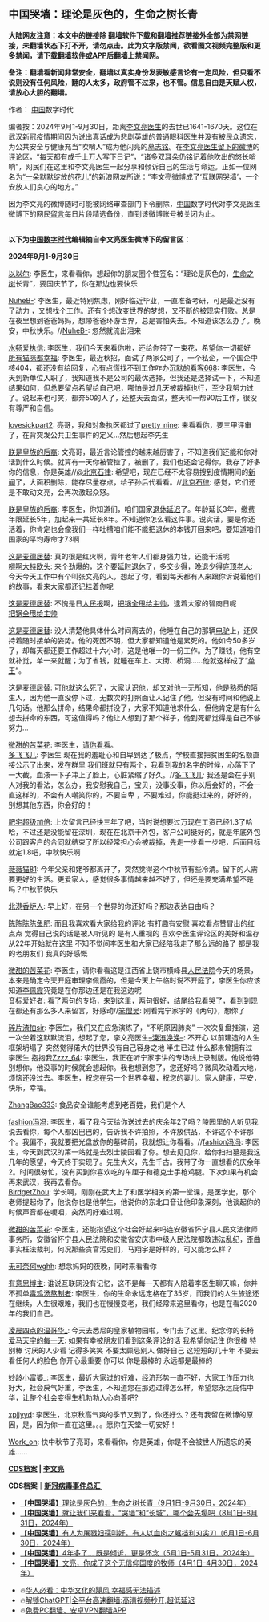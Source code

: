  <!-- 面包屑导航 --> <h2>中国哭墙：理论是灰色的，生命之树长青</h2> <p class="notice"><b>大陆网友注意：本文中的链接除 <a href="https://github.com/bannedbook/fanqiang" >翻墙</a>软件下载和<a href="https://github.com/killgcd/justmysocks/blob/master/README.md">翻墙推荐</a>链接外全部为禁网链接，未翻墙状态下打不开，请勿点击。此为文字版禁闻，欲看图文视频完整版和更多禁闻，请下载<a href="https://github.com/bannedbook/fanqiang">翻墙软件或APP</a>后翻墙上禁闻网。</p><p>备注：翻墙看新闻非常安全，翻墙以真实身份发表敏感言论有一定风险，但只看不说则没有任何风险，翻的人太多，政府管不过来，也不管。信息自由是天赋人权，请放心大胆的翻墙。</b></p>  <div class="entry"> <p>作者： <span class='wp_keywordlink_affiliate'><a href="https://www.bannedbook.org/" title="中国" target="_blank">中国</a></span>数字时代&nbsp;&nbsp;</p> <p>编者按：2024年9月1-9月30日，距离<a href="https://www.bannedbook.org/bnews/tag/%e6%9d%8e%e6%96%87%e4%ba%ae/" class="st_tag internal_tag" rel="tag" title="标签 李文亮 下的日志">李文亮</a><a href="https://www.bannedbook.org/bnews/tag/%e5%8c%bb%e7%94%9f/" class="st_tag internal_tag" rel="tag" title="标签 医生 下的日志">医生</a>的去世已1641-1670天。这位在武汉新冠疫情期间因为说出真话成为悲剧英雄的普通眼科医生并没有被民众遗忘，为公共安全与健康充当“吹哨人”成为他闪亮的<a href="https://chinadigitaltimes.net/chinese/2020/02/【cdtv】纪念李文亮医生/">墓志铭</a>。在<a href="https://www.weibo.com/u/1139098205?is_hot=1">李文亮医生留下的微博</a>的<span class='wp_keywordlink_affiliate'><a href="https://www.bannedbook.org/bnews/comments/" title="新闻评论" target="_blank">评论</a></span>区，“每天都有成千上万人写下日记”，“诸多双耳朵仍铭记着他吹出的悠长哨响”，网民们在这里和李文亮医生一起分享和倾诉自己的生活与命运。正如一位网名为<a href="https://www.weibo.com/7166676416/Iy8CZageM?from=page_1005057166676416_profile&amp;wvr=6&amp;mod=weibotime&amp;type=comment">“一朵默默绽放的花儿”</a>的新浪网友所说：“李文亮<a href="https://www.bannedbook.org/bnews/tag/%e5%be%ae%e5%8d%9a/" class="st_tag internal_tag" rel="tag" title="标签 微博 下的日志">微博</a>成了‘互联网<a href="https://www.bannedbook.org/bnews/tag/%E5%93%AD%E5%A2%99/" class="st_tag internal_tag" rel="tag" title="标签 哭墙 下的日志">哭墙</a>’，一个安放人们良心的地方。”</p> <p>因为李文亮的微博随时可能被网络审查部门下令删除，<a href="https://www.bannedbook.org/bnews/tag/%E4%B8%AD%E5%9B%BD/" class="st_tag internal_tag" rel="tag" title="标签 中国 下的日志">中国</a>数字时代对李文亮医生微博下的网民<span class='wp_keywordlink'><a href="https://www.bannedbook.org/bnews/tougao/" title="留言" target="_blank">留言</a></span>每日片段精选备份，直到该微博账号被关闭为止。</p> <p><br /><strong>以下为<a href="https://www.bannedbook.org/bnews/tag/%e4%b8%ad%e5%9b%bd%e6%95%b0%e5%ad%97%e6%97%b6%e4%bb%a3/" class="st_tag internal_tag" rel="tag" title="标签 中国数字时代 下的日志">中国数字时代</a>编辑摘自李文亮医生微博下的留言区：</strong></p> <p><strong>2024年9月1-9月30日</strong></p> <p><a href="https://weibo.com/u/5855652195">以以尔</a>: 李医生，来看看你，想起你的朋友圈个性签名：“理论是灰色的，<a href="https://www.bannedbook.org/bnews/tag/%E7%94%9F%E5%91%BD%E4%B9%8B%E6%A0%91/" class="st_tag internal_tag" rel="tag" title="标签 生命之树 下的日志">生命之树</a>长青”，要国庆节了，你在那边也要快乐</p> <p><a href="https://weibo.com/u/5869952370">NuheB-</a>: 李医生，最近特别焦虑，刚好临近毕业，一直准备考研，可是最近没有了动力 ，又想找个工作。还有个想改变世界的梦想，又不断的被现实打败。总是在夜里想到爸爸妈妈，想带爸爸环游世界，总是害怕失去。不知道该怎么办了。晚安，中秋快乐。//<a href="https://weibo.com/u/5869952370">NuheB-</a>: 忽然就流出泪来</p> <p><a href="https://weibo.com/u/1583499892">水畅爱执信</a>: 李医生，我们今天来看你啦，还给你带了一束花，希望你一切都好<br /><a href="https://weibo.com/u/6481922854">所有猫咪都幸福</a>: 李医生，最近秋招，面试了两家公司了，一个私企，一个国企中核404，都还没有给回复，心有点慌找不到工作咋办<a href="https://weibo.com/u/7237593513">沉默的看客668</a>: 李医生，今天到新单位入职了，我知道我不是公司的最优选择，但我还是选择试一下，不知道结果如何，但总要留点希望给自己吧，哪怕是过几天被裁掉也行，至少我努力过了。说起来也可笑，都奔50的人了，还整天去面试，整天和一帮90后工作，很没有尊严和自信。</p>  <p><a href="https://weibo.com/u/5863741674">lovesickpart2</a>: 亮哥，我和对象执医都过了<a href="https://weibo.com/u/2446318077">pretty_nine</a>: 来看看你，要三甲评审了，在背突发公共卫生事件的定义…然后想起李先生</p> <p><a href="https://weibo.com/u/7674082425">朕是皇族的后裔</a>: 文亮哥，最近言论管控的越来越厉害了，不知道我们还能和你对话到什么时候。就算有一天你被管控了，被删了，我们也还会记得你，我存了好多你的信息，你是英雄//<a href="https://weibo.com/n/北京石律">@北京石律</a>: 希望吧，现在已经不太容易搜到疫情期间的<span class='wp_keywordlink_affiliate'><a href="https://www.bannedbook.org/" title="新闻">新闻</a></span>了，大面积删除，能存尽量存点，给子孙后代看看。//<a href="https://weibo.com/u/1306532024">北京石律</a>: 感觉，它们还是不敢动文亮，会再次激起众怒。</p> <p><a href="https://weibo.com/u/7674082425">朕是皇族的后裔</a>: 李医生，你知道们，咱们国家<a href="https://chinadigitaltimes.net/space/延迟退休" title="退休延迟">退休延迟</a>了。年龄延长3年，缴费年限延长5年，加起来一共延长8年。不知道你怎么看这件事。说实话，要是你还活着，你肯定也会像我们一样吐槽咱们能不能把退休的本钱开回来吧，要知道咱们国家的平均寿命才73啊</p> <p><a href="https://weibo.com/u/6746323230">这是麦德居替</a>: 真的很是红火啊，青年老年人们都身强力壮，还能干活呢<br /><a href="https://weibo.com/u/7546203658">嘚啊大特欧头</a>: 来个劲爆的，这个要<a href="https://chinadigitaltimes.net/space/延迟退休" title="延时退休">延时退休</a>了，多交少得，晚退少得<a href="https://weibo.com/u/5492811302">庐顶老人</a>: 今天今天工作中有个叫张文亮的人，想起了你，看到每天都有人来跟你诉说着他们的故事，看来大家都还记挂着你呢</p> <p><a href="https://weibo.com/u/6746323230">这是麦德居替</a>: 不愧是日<span class='wp_keywordlink_affiliate'><a href="https://renminbao.com/" title="人民报" target="_blank">人民报</a></span>啊，<a href="https://chinadigitaltimes.net/space/中国足球" title="把锅全甩给主帅">把锅全甩给主帅</a>，逮着大家的智商日呢<br /><a href="https://chinadigitaltimes.net/space/中国足球" title="把锅全甩给主帅">把锅全甩给主帅</a></p> <p><a href="https://weibo.com/u/6746323230">这是麦德居替</a>: 没人清楚他具体什么时间离去的，他睡在自己的那辆<span class='wp_keywordlink'><a href="https://www.bannedbook.org/forum23/topic2599.html" title="畅游电驴" target="_blank">电驴</a></span>上，还保持着随时接单的姿势。他的死因不明，但大家都知道他是累死的。他如今50多岁了，却每天都还要工作超过十六小时，这是他唯一的一份工作。为了赚钱，他有空就补觉，单一来就醒；为了省钱，就睡在车上、大街、桥洞……他就这样成了“<a href="https://chinadigitaltimes.net/chinese/711354.html" title="单王">单王</a>”。</p> <p><a href="https://weibo.com/u/6746323230">这是麦德居替</a>: <a href="https://chinadigitaltimes.net/space/快递员" title="可他就这么死了">可他就这么死了</a>，大家认识他，却又对他一无所知，他是熟悉的陌生人，因为他一直没停下过，无数次的打照面让人记住了他，但没有时间和他说上几句话。他那么拼命，结果命都拼没了，大家不知道他求什么，但他肯定是有什么想去拼命的东西，可这值得吗？他让人想到了那个祥子，他到死都觉得是自己不够努力…</p> <p><a href="https://weibo.com/u/6270136260">微甜的苦菜花</a>: 李医生，<a href="https://chinadigitaltimes.net/space/日本学童在深圳遇袭身亡" title="请你看看">请你看看</a>。<br /><a href="https://weibo.com/u/6389750715">多飞飞儿</a>: 李医生 现在我的羞耻心和自卑到达了极点，学校直接把贫困生的名额直接公示了出来，发在群里 我们班就只有两个，我看到我的名字的时候，心落下了一大截，血液一下子冲上了脸上，心脏紧缩了好久。//<a href="https://weibo.com/u/6389750715">多飞飞儿</a>: 我还是会在乎别人对我的看法，怎么办，我安慰我自己，宝贝，没事没事，你以后会好的，不会一直这样的，不会有人嘲笑你的，不要自卑 ，不要难过，你能挺过来的，好好的，别想其他东西，你会好的！</p>  <p><a href="https://weibo.com/u/5543556093">肥宅超级加倍</a>: 上次留言已经快三年了吧，当时说想要过万现在工资已经1.3了哈哈，不过还是没能留在深圳，现在在北京干外包，客户公司挺好的，就是年底外包公司跟客户的合同就结束了所以经常担心会被裁掉，先走一步看一步吧，后面目标就定1.8吧，中秋快乐啊</p> <p><a href="https://weibo.com/u/1921160154">薇薇猫81</a>: 今年父亲和姥爷都离开了，突然觉得这个中秋节有些冷清。留下的人需要更好的生活。更爱家人，感觉很多事情越来越不好了，但还是要充满希望不是吗？中秋节快乐</p> <p><a href="https://weibo.com/u/7783150998">北港香炉人</a>: 早上好，在另一个世界的你还好吗？那边表达自由吗？</p> <p><a href="https://weibo.com/u/7466419543">陈陈陈陈鱼肥</a>: 而且我喜欢看大家给我的评论 有打趣有安慰 喜欢看点赞冒出的红点点 觉得自己说的话是被人听见的 是有人重视的 喜欢李医生评论区的美好和温存 从22年开始就在这里 不知不觉间李医生和大家已经陪我走了那么远的路了 都是我的老朋友们 我真的好感慨</p> <p><a href="https://weibo.com/u/6270136260">微甜的苦菜花</a>: 李医生，请你看看这是江西省上饶市横峰县<a href="https://www.bannedbook.org/bnews/tag/%e4%ba%ba%e6%b0%91%e6%b3%95%e9%99%a2/" class="st_tag internal_tag" rel="tag" title="标签 人民法院 下的日志">人民法院</a>今天的场景，本来是确定今天开庭审理李佩霞的，但是今天上午临时说不开庭了，李医生你应该知道<a href="https://chinadigitaltimes.net/space/李佩霞" title="李佩霞">李佩霞</a>究竟是在你那边还是在我这边呢<br /><a href="https://weibo.com/u/7442253855">音标爱好者</a>: 看了两句的专场，来到这里，两句很好，结尾给我看哭了，看到到现在都还有那么多人来留言，好感动//<a href="https://weibo.com/u/2285768332">笨僧吴</a>: 刚看完宁家宇的《两句》，想你了</p> <p><a href="https://weibo.com/u/5380465494">碎片渣拍sir</a>: 李医生，我们又在应急演练了，“不明原因肺炎” 一次次复盘推演，这一次坐着这默默流泪，想起了您，李文亮医生<a href="https://weibo.com/u/7876708201">–溱洧涣涣–</a>: 不开心 以前建造的人生框架坍塌了 突然觉得偌大的世界没有自己容身之地 半生已过 什么都未曾拥有过 李医生 抱抱我<a href="https://weibo.com/u/3738172415">Zzzz_64</a>: 李医生，我正在听宁家宇讲的专场线上录制版。他说他特别想你，他没事的时候就会想起你。我也想到您了，您还好吗？微风吹动着大地，烦恼还没过去。李医生，祝您在另一个世界幸福，祝您的妻儿、家人健康，平安，快乐，幸福。</p> <p><a href="https://weibo.com/u/5504359415">ZhangBao333</a>: 食品安全谁能考虑到老百姓，我们是个人</p> <p><a href="https://weibo.com/u/5637436091">fashion冯冯</a>: 李医生，看了我今天给你送过去的庆余年2了吗？陵园里的人听见我说去看你，每个人都凶巴巴的，告诉我不许拍照，不许放供品，不许这个不许那个。我偏不，我就要把光盘放你的墓碑前，我就想让你看看。//<a href="https://weibo.com/u/5637436091">fashion冯冯</a>: 李医生，今天到武汉的第一站就是去烈士陵园看了你。想去见见你，给你扫扫墓是我这几年的愿望，今天终于实现了。先生大义，先生千古。我带了你一直想看的庆余年2。时间很匆忙，没有买到你喜欢吃的车厘子和德克士手枪鸡腿。下次如果有机会再来武汉，我再去看你。<br /><a href="https://weibo.com/u/6738663971">BirdgetZhou</a>: 学长啊，刚刚在武大上了和医学相关的第一堂课，是医学史，那个老师提起你了，他说你也是他学生，他说你的东北口音让他印象深刻，他谈起你的时候声音都在哽咽，突然间好难过啊。</p>  <p><a href="https://weibo.com/u/6270136260">微甜的苦菜花</a>: 李医生，还能指望这个社会好起来吗连安徽省怀宁县人民文法律师事务所，安徽省怀宁县人民法院和安徽省安庆市中级人民法院都敢违法乱纪，歪曲事实枉法裁判，何况那些贪官污吏们，马翔宇是好样的，可又能怎么样？</p> <p><a href="https://weibo.com/u/3908434866">无可奈何wghh</a>: 想念妈妈的夜晚，同时来看看你</p> <p><a href="https://weibo.com/u/7807113321">有意思博主</a>: 谁说互联网没有记忆，这不是每一天都有人陪着李医生聊天嘛，你并不孤单<a href="https://weibo.com/u/5756319827">毒鸡汤熬制者</a>: 李医生，你的生命永远定格在了35岁，而我们的人生旅途还在继续，人生很艰难，我们也在慢慢变老，我们经常来这里看你，也是在看2020年的我们自己。</p> <p><a href="https://weibo.com/u/5447110912">凌晨四点的温哥华_</a>: 今天去悉尼的皇家植物园啦，专门去了这里。纪念你的长椅<br /><a href="https://weibo.com/u/7811513691">爱马天宇的每一天</a>: 如果有幸被朋友们看到这条评论的话 我希望你记住 你很棒 特别棒 讨厌的人少看 记得多笑笑 不要太顾忌别人 做好自己 这短短的几十年 不要去看任何人的脸色 你开心最重要 你可以 你是最棒的 永远都是最棒的</p> <p><a href="https://weibo.com/u/5365878320">妙龄小富婆_</a>: 李医生，最近大家过的好难，经济形势一直不好，大家工作压力也好大，社会戾气好重，李医生，不知道您在那边过得怎么样，希望您永远庇佑中华，让整个社会变得生机勃勃人心向善吧?</p> <p><a href="https://weibo.com/u/1914342222">xpjjyyd</a>: 李医生，北京秋高气爽的季节又到了，你还好么？还有我留在微博的原因，是，因为你一直在这里。。。愿你在天堂一切安好！</p> <p><a href="https://weibo.com/u/2427706214">Work_on</a>: 快中秋节了亮哥，来看看你，你是英雄，你是不会被世人所遗忘的英雄……</p> <blockquote> <p></p>  </blockquote> <p><strong><a href="https://chinadigitaltimes.net/chinese/tag/cds%e6%a1%a3%e6%a1%88/" rel="tag" title="Posts tagged with CDS档案">CDS档案</a>&nbsp;| <a href="https://chinadigitaltimes.net/space/%E6%9D%8E%E6%96%87%E4%BA%AE">李文亮</a></strong></p> <p><strong>CDS档案｜<a href="https://chinadigitaltimes.net/space/%E6%96%B0%E5%86%A0%E7%97%85%E6%AF%92%E4%BA%8B%E4%BB%B6%E6%80%BB%E6%B1%87">新冠病毒事件总汇</a><a href="https://chinadigitaltimes.net/space/%E7%9C%9F%E7%90%86%E9%83%A8">&nbsp;</a></strong></p> <!--<div id="taboola-mid-1"></div>--><ul class='op-related-articles' title='相关阅读'> <li><a href='https://www.bannedbook.org/bnews/baitai/20241001/2095876.html' target='_blank'>【<b>中国哭墙</b>】理论是灰色的，生命之树长青（9月1日-9月30日，2024年）</a></li> <li><a href='https://www.bannedbook.org/bnews/baitai/20240901/2081836.html' target='_blank'>【<b>中国哭墙</b>】就让我们来看看，“哭墙”和“长城”，哪个会先塌吧（8月1日-8月31日，2024年）</a></li> <li><a href='https://www.bannedbook.org/bnews/baitai/20240701/2056667.html' target='_blank'>【<b>中国哭墙</b>】有人为屠戮妇孺叫好，有人以血肉之躯挡利刃尖刀（6月1日-6月30日，2024年）</a></li> <li><a href='https://www.bannedbook.org/bnews/baitai/20240601/2044447.html' target='_blank'>【<b>中国哭墙</b>】4年多了… 既是倾诉，更是怀念（5月1日-5月31日，2024年）</a></li> <li><a href='https://www.bannedbook.org/bnews/baitai/20240430/2030672.html' target='_blank'>【<b>中国哭墙</b>】文亮，你成了这个无信仰国度的牧师（4月1日-4月30日，2024年）</a></li> </ul> <ul class="texttj"> <!--<li>🔥<a href="https://www.bannedbook.org/bnews/ssgc/20230219/1850782.html" target="_blank">法国犹太老板：神告诉我们，只有一位中国人能救人类</a></li>--> <li>🔥<a href="https://www.bannedbook.org/bnews/comments/20220220/1694796.html" target="_blank">华人必看：中华文化的飓风 幸福感无法描述</a></li> <li>🔥<a href="https://github.com/bannedbook/fanqiang/wiki/V2ray%E6%9C%BA%E5%9C%BA" target="_blank">解锁ChatGPT|全平台高速翻墙:高清视频秒开,超低延迟</a></li> <li>🔥<a href="https://github.com/bannedbook/fanqiang/wiki/%E7%A6%81%E9%97%BB%E7%BD%91%E5%AE%89%E5%8D%93%E7%BF%BB%E5%A2%99%E6%96%B0%E9%97%BBAPP" target="_blank">免费PC翻墙、安卓VPN翻墙APP</a></li> </ul><p class="src-info"> </p><a name='sharetosocial'></a> <div style="margin-bottom:5px;padding-bottom:5px;clear:both"> <div id="archive-pix-1" class="banner-ads"> <!-- AuctionX Display platform tag START --> <div id="27602x728x90x621x_ADSLOT1" clicktrack="%%CLICK_URL_ESC%%"></div>  <!-- AuctionX Display platform tag END --> </div> <div id="archive-pix-2" class="banner-ads"> <!-- AuctionX Display platform tag START --> <div id="27556x300x250x621x_ADSLOT1" clicktrack="%%CLICK_URL_ESC%%" style="margin:0 auto;text-align:center"></div>  <!-- AuctionX Display platform tag END --> </div> </div>  <div id="archive-pix-1" class="banner-ads"> <!-- AuctionX Display platform tag START --> <div id="27603x728x90x621x_ADSLOT1" clicktrack="%%CLICK_URL_ESC%%"></div>  <!-- AuctionX Display platform tag END --> </div> </div><!--END ENTRY--> 